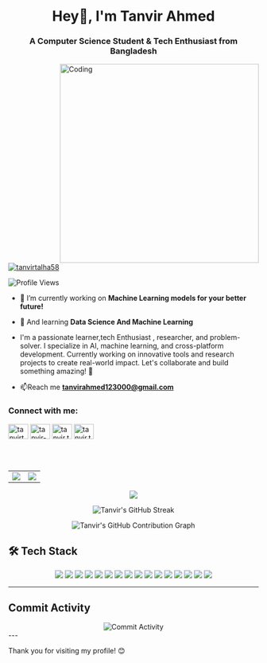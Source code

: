 <h1 align="center">Hey👋, I'm Tanvir Ahmed</h1> 
<h3 align="center">A Computer Science Student & Tech Enthusiast from Bangladesh</h3>
<img align="right" alt="Coding" width="400" src="https://img.etimg.com/thumb/width-1200,height-1200,imgsize-638053,resizemode-75,msid-84146083/prime/technology-and-startups/booting-up-developer-economy-how-tech-startups-are-helping-coders-build-and-test-software-faster.jpg">


<p align="left"> <a href="https://twitter.com/tanvirtalha58" target="blank"><img src="https://img.shields.io/twitter/follow/tanvirtalha58?logo=twitter&style=for-the-badge" alt="tanvirtalha58" /></a> </p>

![Profile Views](https://komarev.com/ghpvc/?username=tanvir-talha058&color=blue)


- 🔭 I’m currently working on **Machine Learning models for your better future!**

- 🌱 And learning **Data Science And Machine Learning**
- I'm a passionate learner,tech Enthusiast , researcher, and problem-solver. I specialize in AI, machine learning, and cross-platform development. Currently working on innovative tools and research projects to create real-world impact. Let's collaborate and build something amazing! 🚀

- 📫Reach me **tanvirahmed123000@gmail.com**

<h3 align="left">Connect with me:</h3>
<p align="left">
<a href="https://twitter.com/tanvirtalha58" target="blank"><img align="center" src="https://raw.githubusercontent.com/rahuldkjain/github-profile-readme-generator/master/src/images/icons/Social/twitter.svg" alt="tanvirtalha58" height="30" width="40" /></a>
<a href="https://linkedin.com/in/tanvir-talha058" target="blank"><img align="center" src="https://raw.githubusercontent.com/rahuldkjain/github-profile-readme-generator/master/src/images/icons/Social/linked-in-alt.svg" alt="tanvir-talha058" height="30" width="40" /></a>
<a href="https://fb.com/tanvir.talha058" target="blank"><img align="center" src="https://raw.githubusercontent.com/rahuldkjain/github-profile-readme-generator/master/src/images/icons/Social/facebook.svg" alt="tanvir.talha058" height="30" width="40" /></a>
<a href="https://instagram.com/tanvir.talha05" target="blank"><img align="center" src="https://raw.githubusercontent.com/rahuldkjain/github-profile-readme-generator/master/src/images/icons/Social/instagram.svg" alt="tanvir.talha05" height="30" width="40" /></a>
</p>

<br>
<br>
<div align="center">
  
<table>
  <tr>
    <td>
      <img src="https://github-readme-stats.vercel.app/api?username=tanvir-talha058&show_icons=true&theme=tokyonight" />
    </td>
    <td>
      <img src="https://github-readme-stats.vercel.app/api/top-langs/?username=tanvir-talha058&layout=compact&theme=tokyonight" />
    </td>
  </tr>
</table>

<img src="https://github-readme-streak-stats.herokuapp.com/?user=tanvir-talha058&theme=tokyonight" />

![Tanvir's GitHub Streak](https://github-readme-streak-stats.herokuapp.com/?user=tanvir-talha058&theme=tokyonight)

![Tanvir's GitHub Contribution Graph](https://github-readme-activity-graph.vercel.app/graph?username=tanvir-talha058&theme=tokyo-night)

</div>


## 🛠 **Tech Stack**

<div align="center">
  <img src="https://img.shields.io/badge/C-%2300599C.svg?style=for-the-badge&logo=c&logoColor=white" />
  <img src="https://img.shields.io/badge/C%2B%2B-%2300599C.svg?style=for-the-badge&logo=c%2B%2B&logoColor=white" />
  <img src="https://img.shields.io/badge/Python-%233776AB.svg?style=for-the-badge&logo=python&logoColor=white" />
  <img src="https://img.shields.io/badge/Java-%23ED8B00.svg?style=for-the-badge&logo=openjdk&logoColor=white" />
  <img src="https://img.shields.io/badge/HTML-%23E34F26.svg?style=for-the-badge&logo=html5&logoColor=white" />
  <img src="https://img.shields.io/badge/Linux-%23FCC624.svg?style=for-the-badge&logo=linux&logoColor=black" />
  <img src="https://img.shields.io/badge/Tkinter-%23FF6F00.svg?style=for-the-badge" />
  <img src="https://img.shields.io/badge/Photoshop-%2331A8FF.svg?style=for-the-badge&logo=adobephotoshop&logoColor=white" />
  <img src="https://img.shields.io/badge/Illustrator-%23FF9A00.svg?style=for-the-badge&logo=adobeillustrator&logoColor=white" />
  <img src="https://img.shields.io/badge/Matplotlib-%230079C1.svg?style=for-the-badge&logoColor=white" />
  <img src="https://img.shields.io/badge/Scikit--Learn-%23F7931E.svg?style=for-the-badge&logo=scikitlearn&logoColor=white" />
  <img src="https://img.shields.io/badge/NumPy-%23013243.svg?style=for-the-badge&logo=numpy&logoColor=white" />
  <img src="https://img.shields.io/badge/Pandas-%23150458.svg?style=for-the-badge&logo=pandas&logoColor=white" />
  <img src="https://img.shields.io/badge/Seaborn-%232C5463.svg?style=for-the-badge" />
  <img src="https://img.shields.io/badge/TensorFlow-%23FF6F00.svg?style=for-the-badge&logo=tensorflow&logoColor=white" />
  <img src="https://img.shields.io/badge/PyTorch-%23EE4C2C.svg?style=for-the-badge&logo=pytorch&logoColor=white" />
</div>



---

## Commit Activity
<div align="center">
  <img src="https://github-profile-summary-cards.vercel.app/api/cards/profile-details?username=tanvir-talha058&theme=radical" alt="Commit Activity" />
</div>
---

Thank you for visiting my profile! 😊
